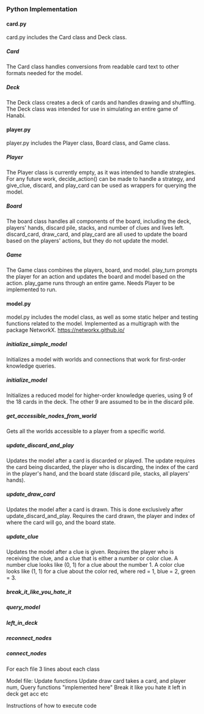 ### Python Implementation

#### card.py
card.py includes the Card class and Deck class. 

##### Card
The Card class handles conversions from readable card text to other formats needed for the model. 

##### Deck
The Deck class creates a deck of cards and handles drawing and shuffling. The Deck class was intended for use in simulating an entire game of Hanabi.

#### player.py
player.py includes the Player class, Board class, and Game class. 

##### Player
The Player class is currently empty, as it was intended to handle strategies. For any future work, decide_action() can be made to handle a strategy, and give_clue, discard, and play_card can be used as wrappers for querying the model. 

##### Board
The board class handles all components of the board, including the deck, players' hands, discard pile, stacks, and number of clues and lives left. discard_card, draw_card, and play_card are all used to update the board based on the players' actions, but they do not update the model.

##### Game
The Game class combines the players, board, and model. play_turn prompts the player for an action and updates the board and model based on the action. play_game runs through an entire game. Needs Player to be implemented to run.

#### model.py
model.py includes the model class, as well as some static helper and testing functions related to the model. 
Implemented as a multigraph with the package NetworkX. https://networkx.github.io/

##### initialize_simple_model
Initializes a model with worlds and connections that work for first-order knowledge queries. 

##### initialize_model
Initializes a reduced model for higher-order knowledge queries, using 9 of the 18 cards in the deck. The other 9 are assumed to be in the discard pile. 

##### get_accessible_nodes_from_world
Gets all the worlds accessible to a player from a specific world.

##### update_discard_and_play
Updates the model after a card is discarded or played. The update requires the card being discarded, the player who is discarding, the index of the card in the player's hand, and the board state (discard pile, stacks, all players' hands).

##### update_draw_card
Updates the model after a card is drawn. This is done exclusively after update_discard_and_play. Requires the card drawn, the player and index of where the card will go, and the board state.

##### update_clue
Updates the model after a clue is given. Requires the player who is receiving the clue, and a clue that is either a number or color clue. A number clue looks like (0, 1) for a clue about the number 1. A color clue looks like (1, 1) for a clue about the color red, where red = 1, blue = 2, green = 3. 


##### break_it_like_you_hate_it
##### query_model
##### left_in_deck
##### reconnect_nodes
##### connect_nodes



For each file
	3 lines about each class

Model file:
	Update functions
		Update draw card takes a card, and player num, 
	Query functions "implemented here"
	Break it like you hate it
	left in deck
	get acc
	etc

Instructions of how to execute code

